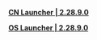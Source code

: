 **[CN Launcher | 2.28.9.0](https://autopatchcn.juequling.com/download/pclauncher/0.2.0/a3c5b964395a/ZenlessZoneZero(Beta)_20231116123435.exe)**      

**[OS Launcher | 2.28.9.0](https://autopatchos.zenlesszonezero.com/download/pclauncher/0.2.0/a3c5b964395a/ZenlessZoneZero(Beta)_20231116124427.exe)**